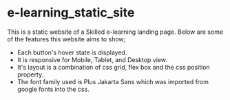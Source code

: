 # e-learning_static_site

This is a static website of a Skilled e-learning landing page. Below are some of the features this website aims to show;

- Each button's hover state is displayed.
- It is responsive for Mobile, Tablet, and Desktop view.
- It's layout is a combination of css grid, flex box and the css position property.
- The font family used is Plus Jakarta Sans which was imported from google fonts into the css.
